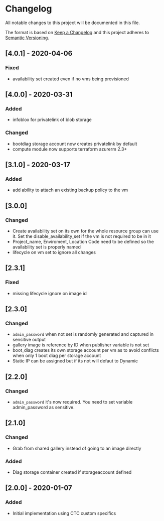 # Changelog
All notable changes to this project will be documented in this file.

The format is based on [Keep a Changelog](http://keepachangelog.com/en/1.0.0/)
and this project adheres to [Semantic Versioning](http://semver.org/spec/v2.0.0.html).

## [4.0.1] - 2020-04-06
### Fixed
- availability set created even if no vms being provisioned

## [4.0.0] - 2020-03-31
### Added
- infoblox for privatelink of blob storage

### Changed
- bootdiag storage account now creates privatelink by default
- compute module now supports terraform azurerm 2.3+

## [3.1.0] - 2020-03-17
### Added
- add ability to attach an existing backup policy to the vm

## [3.0.0]
### Changed
- Create availability set on its own for the whole resource group can use it. Set the disable_availability_set if the vm is not required to be in it
- Project_name, Enviroment, Location Code need to be defined so the availability set is properly named
- lifecycle on vm set to ignore all changes

## [2.3.1]
### Fixed
- missing lifecycle ignore on image id

## [2.3.0]
### Changed
- `admin_password` when not set is randomly generated and captured in sensitive output
- gallery image is reference by ID when publisher variable is not set
- boot_diag creates its own storage account per vm as to avoid conflicts when only 1 boot diag per storage account
- Static IP can be assigned but if its not will defaut to Dynamic

## [2.2.0]
### Changed
- `admin_password` it's now required. You need to set variable admin_password as sensitive.

## [2.1.0]
### Changed
- Grab from shared gallery instead of going to an image directly
### Added
- Diag storage container created if storageaccount defined

## [2.0.0] - 2020-01-07
### Added
- Initial implementation using CTC custom specifics
